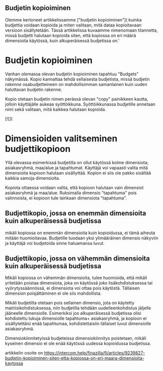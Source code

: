 ## Budjetin kopioiminen

Olemme kertoneet artikkelissamme ["budjetin kopioiminen"]( kuinka budjettia voidaan kopioida ja miten valitaan, mitä dataa kopioitavaan versioon sisällytetään. Tässä artikkelissa kuvaamme nimenomaan tilannetta, missä budjetti halutaan kopioida siten, että kopiossa on eri määrä dimensioita käytössä, kuin alkuperäisessä budjetissa on.'

# Budjetin kopioiminen

Vanhan olemassa olevan budjetin kopioiminen tapahtuu "Budgets" näkymässä. Kopio kannattaa tehdä sellaisesta budjetista, missä budjetin *rakenne* osabudjetteineen on mahdollisimman samanlainen kuin uuden haluttavan budjetin rakenne.

Kopio otetaan budjetin nimen perässä olevan "copy" painikkeen kautta, jolloin käyttäjälle aukeaa syöttöikkuna. Syöttöikkunassa budjetille annetaan nimi sekä valitaan, mitä kaikkea halutaan kopioida.

[![](

# Dimensioiden valitseminen budjettikopioon

Yllä olevassa esimerkissä budjetilla on ollut käytössä kolme dimensiota; asiakasryhmä, maa/alue ja tapahtumat. Käyttäjä voi vapaasti valita mitä dimensioita kopioon halutaan sisällyttää. Kopion ei siis ole pakko sisältää kaikkia samoja dimensioita.

Kopiota ottaessa voidaan valita, että kopioon halutaan vain dimensiot asiakasryhmä ja maa/alue. Ruksimalla dimensio "tapahtuma" pois valinnoista, ei kopioon tule lainkaan dimensiota "tapahtuma".

## Budjettikopio, jossa on enemmän dimensioita kuin alkuperäisessä budjetissa

mikäli kopiossa on enemmän dimensioita kuin kopioidussa, ei tämä aiheuta mitään huomioitavaa. Budjetille tuodaan yksi ylimääräinen dimensio näkyviin ja käyttäjä voi budjetoida sinne haluamansa luvut.

## Budjettikopio, jossa on vähemmän dimensioita kuin alkuperäisessä budjetissa

Mikäli kopiossa on vähemmän dimensioita, tulee huomioida, että mikäli yritetään poistaa dimensiota, joka on käytössä joko lisäkohdistuksessa tai vyörytyssäännössä, ei dimensiota voi ottaa pois käytöstä. Tällaisen dimension poisjättäminen ei ole siis mahdollista.

Mikäli budjetilta otetaan pois sellainen dimensio, jota on käytetty matriisikohdistuksessa, niin budjetilla tehdään uudelleenkohdistus jäljelle jääneelle dimensiolle. Esimerkiksi jos alkuperäisessä budjetissa olisi kohdistettu lukuja dimensiolle tapahtuma+ asiakasryhmä, ja kopioon ei sisällytettäisi enää tapahtumaa, kohdistettaisiin tällaiset luvut dimensiolle asiakasryhmä.

Dimensiokiinnitetyissä budjeteissa dimensiokiinnitys poistetaan, mikäli kyseinen dimensio ei ole enää käytössä uudessa kopioidussa budjetissa.



artikkelin osoite on https://intercom.help/finazilla/fi/articles/9239827-budjetin-kopioiminen-siten-etta-kopiossa-on-eri-maara-dimensioita-kaytossa


